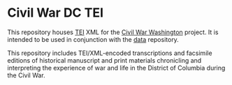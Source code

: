 # Civil War DC TEI

This repository houses [TEI](http://www.tei-c.org/index.xml) XML for the [Civil War Washington](http://civilwardc.org/) project.  It is intended to be used in conjunction with the [data](https://github.com/CDRH/data) repository.

This repository includes TEI/XML-encoded transcriptions and facsimile editions of historical manuscript and print materials chronicling and interpreting the experience of war and life in the District of Columbia during the Civil War.
